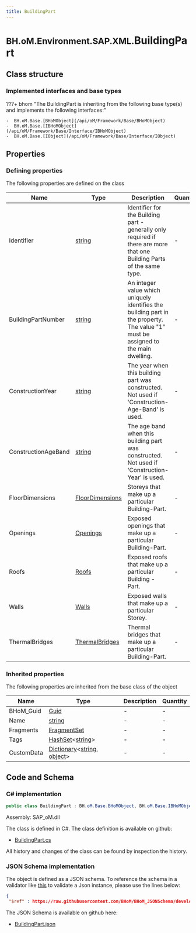 ```yaml
---
title: BuildingPart
---
```


# <small>BH.oM.Environment.SAP.XML.</small>**BuildingPart**



## Class structure

### Implemented interfaces and base types

???+ bhom "The BuildingPart is inheriting from the following base type(s) and implements the following interfaces:"

    -  BH.oM.Base.[BHoMObject](/api/oM/Framework/Base/BHoMObject)
    -  BH.oM.Base.[IBHoMObject](/api/oM/Framework/Base/Interface/IBHoMObject)
    -  BH.oM.Base.[IObject](/api/oM/Framework/Base/Interface/IObject)


## Properties



### Defining properties

The following properties are defined on the class

| Name             | Type             | Description      | Quantity         |
|------------------|------------------|------------------|------------------|
| Identifier | [string](https://learn.microsoft.com/en-us/dotnet/api/System.String?view=netstandard-2.0) | Identifier for the Building part - generally only required if there are more that one Building Parts of the same type. | - |
| BuildingPartNumber | [string](https://learn.microsoft.com/en-us/dotnet/api/System.String?view=netstandard-2.0) | An integer value which uniquely identifies the building part in the property.  The value "1" must be assigned to the main dwelling. | - |
| ConstructionYear | [string](https://learn.microsoft.com/en-us/dotnet/api/System.String?view=netstandard-2.0) | The year when this building part was constructed.  Not used if 'Construction-Age-Band' is used. | - |
| ConstructionAgeBand | [string](https://learn.microsoft.com/en-us/dotnet/api/System.String?view=netstandard-2.0) | The age band when this building part was constructed.  Not used if 'Construction-Year' is used. | - |
| FloorDimensions | [FloorDimensions](/api/oM/Adapter/Environment/XML/FloorDimensions) | Storeys that make up a particular Building-Part. | - |
| Openings | [Openings](/api/oM/Adapter/Environment/XML/Openings) | Exposed openings that make up a particular Building-Part. | - |
| Roofs | [Roofs](/api/oM/Adapter/Environment/XML/Roofs) | Exposed roofs that make up a particular Building - Part. | - |
| Walls | [Walls](/api/oM/Adapter/Environment/XML/Walls) | Exposed walls that make up a particular Storey. | - |
| ThermalBridges | [ThermalBridges](/api/oM/Adapter/Environment/XML/ThermalBridges) | Thermal bridges that make up a particular Building-Part. | - |


### Inherited properties
The following properties are inherited from the base class of the object

| Name             | Type             | Description      | Quantity         |
|------------------|------------------|------------------|------------------|
| BHoM_Guid | [Guid](https://learn.microsoft.com/en-us/dotnet/api/System.Guid?view=netstandard-2.0) | - | - |
| Name | [string](https://learn.microsoft.com/en-us/dotnet/api/System.String?view=netstandard-2.0) | - | - |
| Fragments | [FragmentSet](/api/oM/Framework/Base/FragmentSet) | - | - |
| Tags | [HashSet](https://learn.microsoft.com/en-us/dotnet/api/System.Collections.Generic.HashSet-1?view=netstandard-2.0)&lt;[string](https://learn.microsoft.com/en-us/dotnet/api/System.String?view=netstandard-2.0)&gt; | - | - |
| CustomData | [Dictionary](https://learn.microsoft.com/en-us/dotnet/api/System.Collections.Generic.Dictionary-2?view=netstandard-2.0)&lt;[string](https://learn.microsoft.com/en-us/dotnet/api/System.String?view=netstandard-2.0), [object](https://learn.microsoft.com/en-us/dotnet/api/System.Object?view=netstandard-2.0)&gt; | - | - |


## Code and Schema

### C# implementation

``` C# title="C#"
public class BuildingPart : BH.oM.Base.BHoMObject, BH.oM.Base.IBHoMObject, BH.oM.Base.IObject
```

Assembly: SAP_oM.dll

The class is defined in C#. The class definition is available on github:

- [BuildingPart.cs](https://github.com/BHoM/SAP_Toolkit/blob/develop/SAP_oM/XML\BuildingPart.cs)

All history and changes of the class can be found by inspection the history.
### JSON Schema implementation

The object is defined as a JSON schema. To reference the schema in a validator like [this](https://www.jsonschemavalidator.net/) to validate a Json instance, please use the lines below:

``` json title="JSON Schema"
{
 "$ref" : https://raw.githubusercontent.com/BHoM/BHoM_JSONSchema/develop/SAP_oM/SAP/XML/BuildingPart.json}
```

The JSON Schema is available on github here:

- [BuildingPart.json](https://github.com/BHoM/BHoM_JSONSchema/blob/develop/SAP_oM/SAP/XML/BuildingPart.json)
